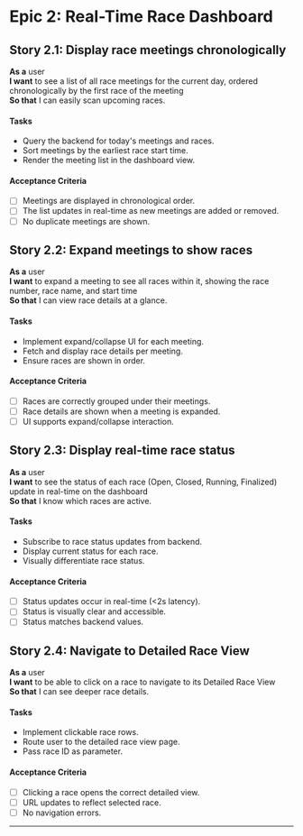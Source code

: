 # Epic 2: Real-Time Race Dashboard

## Story 2.1: Display race meetings chronologically

**As a** user  
**I want** to see a list of all race meetings for the current day, ordered chronologically by the first race of the meeting  
**So that** I can easily scan upcoming races.

#### Tasks
- Query the backend for today's meetings and races.
- Sort meetings by the earliest race start time.
- Render the meeting list in the dashboard view.

#### Acceptance Criteria
- [ ] Meetings are displayed in chronological order.
- [ ] The list updates in real-time as new meetings are added or removed.
- [ ] No duplicate meetings are shown.

## Story 2.2: Expand meetings to show races

**As a** user  
**I want** to expand a meeting to see all races within it, showing the race number, race name, and start time  
**So that** I can view race details at a glance.

#### Tasks
- Implement expand/collapse UI for each meeting.
- Fetch and display race details per meeting.
- Ensure races are shown in order.

#### Acceptance Criteria
- [ ] Races are correctly grouped under their meetings.
- [ ] Race details are shown when a meeting is expanded.
- [ ] UI supports expand/collapse interaction.

## Story 2.3: Display real-time race status

**As a** user  
**I want** to see the status of each race (Open, Closed, Running, Finalized) update in real-time on the dashboard  
**So that** I know which races are active.

#### Tasks
- Subscribe to race status updates from backend.
- Display current status for each race.
- Visually differentiate race status.

#### Acceptance Criteria
- [ ] Status updates occur in real-time (<2s latency).
- [ ] Status is visually clear and accessible.
- [ ] Status matches backend values.

## Story 2.4: Navigate to Detailed Race View

**As a** user  
**I want** to be able to click on a race to navigate to its Detailed Race View  
**So that** I can see deeper race details.

#### Tasks
- Implement clickable race rows.
- Route user to the detailed race view page.
- Pass race ID as parameter.

#### Acceptance Criteria
- [ ] Clicking a race opens the correct detailed view.
- [ ] URL updates to reflect selected race.
- [ ] No navigation errors.

---

